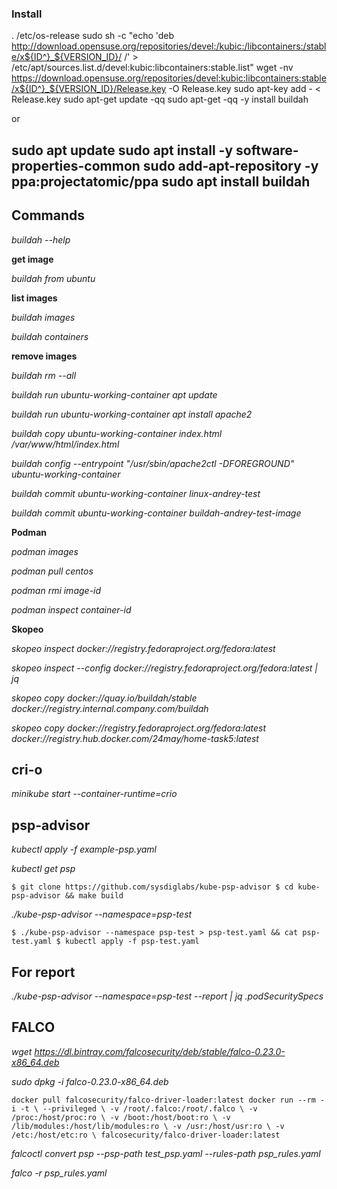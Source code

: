### Install
. /etc/os-release
sudo sh -c "echo 'deb http://download.opensuse.org/repositories/devel:/kubic:/libcontainers:/stable/x${ID^}_${VERSION_ID}/ /' > /etc/apt/sources.list.d/devel:kubic:libcontainers:stable.list"
wget -nv https://download.opensuse.org/repositories/devel:kubic:libcontainers:stable/x${ID^}_${VERSION_ID}/Release.key -O Release.key
sudo apt-key add - < Release.key
sudo apt-get update -qq
sudo apt-get -qq -y install buildah

or

sudo apt update
sudo apt install -y software-properties-common
sudo add-apt-repository -y ppa:projectatomic/ppa
sudo apt install buildah
--------------------------
## Commands
*buildah --help*

**get image**

*buildah from ubuntu*

**list images**

*buildah images*

*buildah containers*

**remove images**

*buildah rm --all*

*buildah run ubuntu-working-container apt update*

*buildah run ubuntu-working-container apt install apache2*

*buildah copy ubuntu-working-container index.html /var/www/html/index.html*

*buildah config --entrypoint "/usr/sbin/apache2ctl -DFOREGROUND" ubuntu-working-container*

*buildah commit ubuntu-working-container  linux-andrey-test*

*buildah commit ubuntu-working-container buildah-andrey-test-image*

**Podman**

*podman  images*

*podman pull centos*

*podman rmi image-id*

*podman inspect container-id*

**Skopeo**

*skopeo inspect docker://registry.fedoraproject.org/fedora:latest*

*skopeo inspect --config docker://registry.fedoraproject.org/fedora:latest  | jq*

*skopeo copy docker://quay.io/buildah/stable docker://registry.internal.company.com/buildah*

*skopeo copy docker://registry.fedoraproject.org/fedora:latest   docker://registry.hub.docker.com/24may/home-task5:latest*

## cri-o

*minikube start --container-runtime=crio*

## psp-advisor

*kubectl apply -f example-psp.yaml*

*kubectl get psp*

`$ git clone https://github.com/sysdiglabs/kube-psp-advisor
$ cd kube-psp-advisor && make build`

*./kube-psp-advisor --namespace=psp-test*

`$ ./kube-psp-advisor --namespace psp-test > psp-test.yaml && cat psp-test.yaml
$ kubectl apply -f psp-test.yaml`

## For report

*./kube-psp-advisor --namespace=psp-test --report | jq .podSecuritySpecs*

## FALCO

*wget https://dl.bintray.com/falcosecurity/deb/stable/falco-0.23.0-x86_64.deb*

*sudo dpkg -i falco-0.23.0-x86_64.deb*

`docker pull falcosecurity/falco-driver-loader:latest
docker run --rm -i -t \
    --privileged \
    -v /root/.falco:/root/.falco \
    -v /proc:/host/proc:ro \
    -v /boot:/host/boot:ro \
    -v /lib/modules:/host/lib/modules:ro \
    -v /usr:/host/usr:ro \
    -v /etc:/host/etc:ro \
    falcosecurity/falco-driver-loader:latest`

*falcoctl convert psp --psp-path test_psp.yaml --rules-path psp_rules.yaml*

*falco -r psp_rules.yaml*
